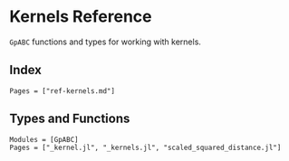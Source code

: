 # Kernels Reference

`GpABC` functions and types for working with kernels.

## Index
```@index
Pages = ["ref-kernels.md"]
```

## Types and Functions

```@autodocs
Modules = [GpABC]
Pages = ["_kernel.jl", "_kernels.jl", "scaled_squared_distance.jl"]
```
